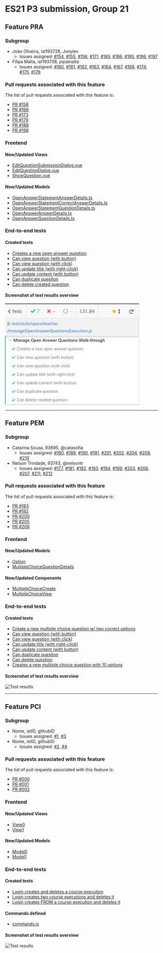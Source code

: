 # ES21 P3 submission, Group 21
## Feature PRA

### Subgroup

 - João Oliveira, ist193728, Jonyleo
   + Issues assigned: [#154](https://github.com/tecnico-softeng/es21-g21/issues/154), [#155](https://github.com/tecnico-softeng/es21-g21/issues/155),
[#156](https://github.com/tecnico-softeng/es21-g21/issues/156), [#171](https://github.com/tecnico-softeng/es21-g21/issues/171), [#185](https://github.com/tecnico-softeng/es21-g21/issues/185),
[#186](https://github.com/tecnico-softeng/es21-g21/issues/186), [#195](https://github.com/tecnico-softeng/es21-g21/issues/195), [#196](https://github.com/tecnico-softeng/es21-g21/issues/196),
[#197](https://github.com/tecnico-softeng/es21-g21/issues/197)
 - Filipa Malta, ist193708, pipamalta
   + Issues assigned: [#160](https://github.com/tecnico-softeng/es21-g21/issues/160), [#161](https://github.com/tecnico-softeng/es21-g21/issues/161),
[#162](https://github.com/tecnico-softeng/es21-g21/issues/162), [#163](https://github.com/tecnico-softeng/es21-g21/issues/163), [#164](https://github.com/tecnico-softeng/es21-g21/issues/164),
[#167](https://github.com/tecnico-softeng/es21-g21/issues/167), [#168](https://github.com/tecnico-softeng/es21-g21/issues/168), [#174](https://github.com/tecnico-softeng/es21-g21/issues/174),
[#175](https://github.com/tecnico-softeng/es21-g21/issues/175), [#176](https://github.com/tecnico-softeng/es21-g21/issues/176)
 
### Pull requests associated with this feature

The list of pull requests associated with this feature is:

 - [PR #158](https://github.com/tecnico-softeng/es21-g21/pull/158)
 - [PR #166](https://github.com/tecnico-softeng/es21-g21/pull/166)
 - [PR #173](https://github.com/tecnico-softeng/es21-g21/pull/173)
 - [PR #179](https://github.com/tecnico-softeng/es21-g21/pull/179)
 - [PR #188](https://github.com/tecnico-softeng/es21-g21/pull/188)
 - [PR #198](https://github.com/tecnico-softeng/es21-g21/pull/198)

### Frontend

#### New/Updated Views

 - [EditQuestionSubmissionDialog.vue](https://github.com/tecnico-softeng/es21-g21/blob/develop/frontend/src/views/questionsubmission/EditQuestionSubmissionDialog.vue)
 - [EditQuestionDialog.vue](https://github.com/tecnico-softeng/es21-g21/blob/develop/frontend/src/views/teacher/questions/EditQuestionDialog.vue)
 - [ShowQuestion.vue](https://github.com/tecnico-softeng/es21-g21/blob/develop/frontend/src/views/teacher/questions/ShowQuestion.vue)


#### New/Updated Models

 - [OpenAnswerStatementAnswerDetails.ts](https://github.com/tecnico-softeng/es21-g21/blob/develop/frontend/src/models/statement/questions/OpenAnswerStatementAnswerDetails.ts)
 - [OpenAnswerStatementCorrectAnswerDetails.ts](https://github.com/tecnico-softeng/es21-g21/blob/develop/frontend/src/models/statement/questions/OpenAnswerStatementCorrectAnswerDetails.ts)
 - [OpenAnswerStatementQuestionDetails.ts](https://github.com/tecnico-softeng/es21-g21/blob/develop/frontend/src/models/statement/questions/OpenAnswerStatementQuestionDetails.ts)
 - [OpenAnswerAnswerDetails.ts](https://github.com/tecnico-softeng/es21-g21/blob/develop/frontend/src/models/management/questions/OpenAnswerAnswerDetails.ts)
 - [OpenAnswerQuestionDetails.ts](https://github.com/tecnico-softeng/es21-g21/blob/develop/frontend/src/models/management/questions/OpenAnswerQuestionDetails.ts)


### End-to-end tests

#### Created tests

 - [Creates a new open answer question](https://github.com/tecnico-softeng/es21-g21/blob/8ae5688555f875f165484a18b2baa861381f389e/frontend/tests/e2e/specs/teacher/manageOpenAnswerQuestionsExecution.js#L45)
 - [Can view question (with button)](https://github.com/tecnico-softeng/es21-g21/blob/8ae5688555f875f165484a18b2baa861381f389e/frontend/tests/e2e/specs/teacher/manageOpenAnswerQuestionsExecution.js#L89)
 - [Can view question (with click)](https://github.com/tecnico-softeng/es21-g21/blob/8ae5688555f875f165484a18b2baa861381f389e/frontend/tests/e2e/specs/teacher/manageOpenAnswerQuestionsExecution.js#L105)
 - [Can update title (with right-click)](https://github.com/tecnico-softeng/es21-g21/blob/8ae5688555f875f165484a18b2baa861381f389e/frontend/tests/e2e/specs/teacher/manageOpenAnswerQuestionsExecution.js#L117)
 - [Can update content (with button)](https://github.com/tecnico-softeng/es21-g21/blob/8ae5688555f875f165484a18b2baa861381f389e/frontend/tests/e2e/specs/teacher/manageOpenAnswerQuestionsExecution.js#L148)
 - [Can duplicate question](https://github.com/tecnico-softeng/es21-g21/blob/8ae5688555f875f165484a18b2baa861381f389e/frontend/tests/e2e/specs/teacher/manageOpenAnswerQuestionsExecution.js#L179)
 - [Can delete created question](https://github.com/tecnico-softeng/es21-g21/blob/8ae5688555f875f165484a18b2baa861381f389e/frontend/tests/e2e/specs/teacher/manageOpenAnswerQuestionsExecution.js#L221)


#### Screenshot of test results overview

![Test results](p3-images/pra-p3-testes.jpeg)


---

## Feature PEM

### Subgroup

- Catarina Sousa, 93695, @catasofia
   + Issues assigned: [#180](https://github.com/tecnico-softeng/es21-g21/issues/180), [#189](https://github.com/tecnico-softeng/es21-g21/issues/189), [#190](https://github.com/tecnico-softeng/es21-g21/issues/190), [#191](https://github.com/tecnico-softeng/es21-g21/issues/191), [#201](https://github.com/tecnico-softeng/es21-g21/issues/201), [#202](https://github.com/tecnico-softeng/es21-g21/issues/202), [#204](https://github.com/tecnico-softeng/es21-g21/issues/204), [#209](https://github.com/tecnico-softeng/es21-g21/issues/209), [#210](https://github.com/tecnico-softeng/es21-g21/issues/210)
- Nelson Trindade, 93743, @nelsontr
   + Issues assigned: [#177](https://github.com/tecnico-softeng/es21-g21/issues/177), [#181](https://github.com/tecnico-softeng/es21-g21/issues/181), [#182](https://github.com/tecnico-softeng/es21-g21/issues/182), [#193](https://github.com/tecnico-softeng/es21-g21/issues/193), [#194](https://github.com/tecnico-softeng/es21-g21/issues/194), [#199](https://github.com/tecnico-softeng/es21-g21/issues/199), [#203](https://github.com/tecnico-softeng/es21-g21/issues/203), [#206](https://github.com/tecnico-softeng/es21-g21/issues/206), [#207](https://github.com/tecnico-softeng/es21-g21/issues/207), [#211](https://github.com/tecnico-softeng/es21-g21/issues/211), [#212](https://github.com/tecnico-softeng/es21-g21/issues/212)

### Pull requests associated with this feature

The list of pull requests associated with this feature is:

- [PR #183](https://github.com/tecnico-softeng/es21-g21/pull/183)
- [PR #192](https://github.com/tecnico-softeng/es21-g21/pull/192)
- [PR #200](https://github.com/tecnico-softeng/es21-g21/pull/200)
- [PR #205](https://github.com/tecnico-softeng/es21-g21/pull/205)
- [PR #208](https://github.com/tecnico-softeng/es21-g21/pull/208)


### Frontend

#### New/Updated Models

- [Option](https://github.com/tecnico-softeng/es21-g21/blob/develop/frontend/src/models/management/Option.ts)
- [MultipleChoiceQuestionDetails](https://github.com/tecnico-softeng/es21-g21/blob/develop/frontend/src/models/management/questions/MultipleChoiceQuestionDetails.ts)

#### New/Updated Components

- [MultipleChoiceCreate](https://github.com/tecnico-softeng/es21-g21/blob/develop/frontend/src/components/multiple-choice/MultipleChoiceCreate.vue)
- [MultipleChoiceView](https://github.com/tecnico-softeng/es21-g21/blob/develop/frontend/src/components/multiple-choice/MultipleChoiceView.vue)


### End-to-end tests

#### Created tests

- [Create a new multiple choice question w/ two correct options](https://github.com/tecnico-softeng/es21-g21/blob/develop/frontend/tests/e2e/specs/teacher/manageMultipleCorrectChoiceQuestionsExecution.js#L76)
- [Can view question (with button)](https://github.com/tecnico-softeng/es21-g21/blob/develop/frontend/tests/e2e/specs/teacher/manageMultipleCorrectChoiceQuestionsExecution.js#L123)
- [Can view question (with click)](https://github.com/tecnico-softeng/es21-g21/blob/develop/frontend/tests/e2e/specs/teacher/manageMultipleCorrectChoiceQuestionsExecution.js#L138)
- [Can update title (with right-click)](https://github.com/tecnico-softeng/es21-g21/blob/develop/frontend/tests/e2e/specs/teacher/manageMultipleCorrectChoiceQuestionsExecution.js#L149)
- [Can update content (with button)](https://github.com/tecnico-softeng/es21-g21/blob/develop/frontend/tests/e2e/specs/teacher/manageMultipleCorrectChoiceQuestionsExecution.js#L179)
- [Can duplicate question](https://github.com/tecnico-softeng/es21-g21/blob/develop/frontend/tests/e2e/specs/teacher/manageMultipleCorrectChoiceQuestionsExecution.js#L209)
- [Can delete question](https://github.com/tecnico-softeng/es21-g21/blob/develop/frontend/tests/e2e/specs/teacher/manageMultipleCorrectChoiceQuestionsExecution.js#L254)
- [Creates a new multiple choice question with 10 options](https://github.com/tecnico-softeng/es21-g21/blob/develop/frontend/tests/e2e/specs/teacher/manageMultipleCorrectChoiceQuestionsExecution.js#L265)

#### Screenshot of test results overview

![Test results](http://web.ist.utl.pt/nelson.trindade/ES/E3/e3_pem.png)



---


## Feature PCI

### Subgroup

- Nome, istID, githubID
   + Issues assigned: [#1](https://github.com), [#3](https://github.com)
- Nome, istID, githubID
   + Issues assigned: [#2](https://github.com), [#4](https://github.com)

### Pull requests associated with this feature

The list of pull requests associated with this feature is:

- [PR #000](https://github.com)
- [PR #001](https://github.com)
- [PR #002](https://github.com)


### Frontend

#### New/Updated Views

- [View0](https://github.com)
- [View1](https://github.com)


#### New/Updated Models

- [Model0](https://github.com)
- [Model1](https://github.com)


### End-to-end tests

#### Created tests

- [Login creates and deletes a course execution](https://github.com/socialsoftware/quizzes-tutor/blob/6dcf668498be3d6e45c84ebf61e81b931bdc797b/frontend/tests/e2e/specs/admin/manageCourseExecutions.js#L10)
- [Login creates two course executions and deletes it](https://github.com/socialsoftware/quizzes-tutor/blob/6dcf668498be3d6e45c84ebf61e81b931bdc797b/frontend/tests/e2e/specs/admin/manageCourseExecutions.js#L16)
- [Login creates FROM a course execution and deletes it](https://github.com/socialsoftware/quizzes-tutor/blob/6dcf668498be3d6e45c84ebf61e81b931bdc797b/frontend/tests/e2e/specs/admin/manageCourseExecutions.js#L30)


#### Commands defined

- [commands.js](https://github.com/socialsoftware/quizzes-tutor/blob/master/frontend/tests/e2e/support/commands.js)

#### Screenshot of test results overview

![Test results](p3-images/cypress_results.png)
